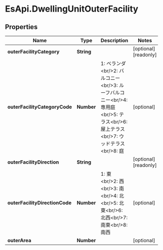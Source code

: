 # EsApi.DwellingUnitOuterFacility

## Properties

Name | Type | Description | Notes
------------ | ------------- | ------------- | -------------
**outerFacilityCategory** | **String** |  | [optional] [readonly] 
**outerFacilityCategoryCode** | **Number** | 1: ベランダ&lt;br/&gt;2: バルコニー&lt;br/&gt;3: ルーフバルコニー&lt;br/&gt;4: 専用庭&lt;br/&gt;5: テラス&lt;br/&gt;6: 屋上テラス&lt;br/&gt;7: ウッドテラス&lt;br/&gt;8: 庭 | [optional] 
**outerFacilityDirection** | **String** |  | [optional] [readonly] 
**outerFacilityDirectionCode** | **Number** | 1: 東&lt;br/&gt;2: 西&lt;br/&gt;3: 南&lt;br/&gt;4: 北&lt;br/&gt;5: 北東&lt;br/&gt;6: 北西&lt;br/&gt;7: 南東&lt;br/&gt;8: 南西 | [optional] 
**outerArea** | **Number** |  | [optional] 


